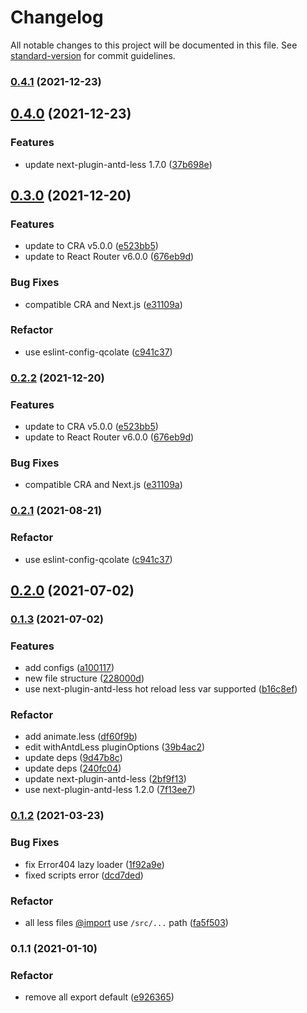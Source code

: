 # Changelog

All notable changes to this project will be documented in this file. See [standard-version](https://github.com/conventional-changelog/standard-version) for commit guidelines.

### [0.4.1](https://github.com/SolidZORO/mkr/compare/v0.4.0...v0.4.1) (2021-12-23)

## [0.4.0](https://github.com/SolidZORO/mkr/compare/v0.3.0...v0.4.0) (2021-12-23)


### Features

* update next-plugin-antd-less 1.7.0 ([37b698e](https://github.com/SolidZORO/mkr/commit/37b698ee660d154d8f4c85255472dbd54462684f))

## [0.3.0](https://github.com/SolidZORO/mkr/compare/v0.2.0...v0.3.0) (2021-12-20)


### Features

* update to CRA v5.0.0 ([e523bb5](https://github.com/SolidZORO/mkr/commit/e523bb5c2aedd4de477beb8c8a8ccf78ebbc9163))
* update to React Router v6.0.0 ([676eb9d](https://github.com/SolidZORO/mkr/commit/676eb9d631dfe19e77e05ab55530384d11c6e6d2))


### Bug Fixes

* compatible CRA and Next.js ([e31109a](https://github.com/SolidZORO/mkr/commit/e31109a5d00f310443fbbad8ee06f5910ccd4e3b))


### Refactor

* use eslint-config-qcolate ([c941c37](https://github.com/SolidZORO/mkr/commit/c941c37cf6578475237c75f5ea8e93a4665ecc5b))

### [0.2.2](https://github.com/SolidZORO/mkr/compare/v0.2.1...v0.2.2) (2021-12-20)


### Features

* update to CRA v5.0.0 ([e523bb5](https://github.com/SolidZORO/mkr/commit/e523bb5c2aedd4de477beb8c8a8ccf78ebbc9163))
* update to React Router v6.0.0 ([676eb9d](https://github.com/SolidZORO/mkr/commit/676eb9d631dfe19e77e05ab55530384d11c6e6d2))


### Bug Fixes

* compatible CRA and Next.js ([e31109a](https://github.com/SolidZORO/mkr/commit/e31109a5d00f310443fbbad8ee06f5910ccd4e3b))

### [0.2.1](https://github.com/SolidZORO/mkr/compare/v0.2.0...v0.2.1) (2021-08-21)


### Refactor

* use eslint-config-qcolate ([c941c37](https://github.com/SolidZORO/mkr/commit/c941c37cf6578475237c75f5ea8e93a4665ecc5b))

## [0.2.0](https://github.com/SolidZORO/mkr/compare/v0.1.3...v0.2.0) (2021-07-02)

### [0.1.3](https://github.com/SolidZORO/mkr/compare/v0.1.2...v0.1.3) (2021-07-02)


### Features

* add configs ([a100117](https://github.com/SolidZORO/mkr/commit/a100117f913d69c6032b54aa5774b945f516f7f7))
* new file structure ([228000d](https://github.com/SolidZORO/mkr/commit/228000df27bb09fb817854a6e596ec9869cd5056))
* use next-plugin-antd-less hot reload less var supported ([b16c8ef](https://github.com/SolidZORO/mkr/commit/b16c8ef9eab71b4acfbf7f17f47ba9e0521c1ce0))


### Refactor

* add animate.less ([df60f9b](https://github.com/SolidZORO/mkr/commit/df60f9bd9fac0a65c1dada1e6f9428f6883e8337))
* edit withAntdLess pluginOptions ([39b4ac2](https://github.com/SolidZORO/mkr/commit/39b4ac283cab73fb88442af62db1b5d3c54296a4))
* update deps ([9d47b8c](https://github.com/SolidZORO/mkr/commit/9d47b8cb77e9ecc9e36e54b6af1920cf6b22d795))
* update deps ([240fc04](https://github.com/SolidZORO/mkr/commit/240fc0461cda3277e5d1562426be8366abe5c567))
* update next-plugin-antd-less ([2bf9f13](https://github.com/SolidZORO/mkr/commit/2bf9f13d1378d8ebbd09312cf51e840b7e4f69fa))
* use next-plugin-antd-less 1.2.0 ([7f13ee7](https://github.com/SolidZORO/mkr/commit/7f13ee7afef43e17979098801447c7526f7452c9))

### [0.1.2](https://github.com/SolidZORO/mkr/compare/v0.1.1...v0.1.2) (2021-03-23)


### Bug Fixes

* fix Error404 lazy loader ([1f92a9e](https://github.com/SolidZORO/mkr/commit/1f92a9e5607de16edb6b494d26aa8defbab4a970))
* fixed scripts error ([dcd7ded](https://github.com/SolidZORO/mkr/commit/dcd7dedef4b8272e70fe1fb4bb760fdcf2e103d4))


### Refactor

* all less files [@import](https://github.com/import) use `/src/...` path ([fa5f503](https://github.com/SolidZORO/mkr/commit/fa5f5037fed74cbf760c119c3507ec02fa31ce00))

### 0.1.1 (2021-01-10)


### Refactor

* remove all export default ([e926365](https://github.com/SolidZORO/mkr/commit/e9263652227846b263637cd1bb11795573ee93a0))
